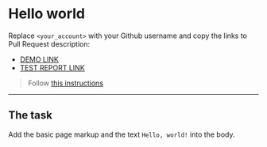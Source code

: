 # Hello world

Replace `<your_account>` with your Github username and copy the links to Pull Request description:

- [DEMO LINK](https://U-Ra-All.github.io/layout_hello-world/)
- [TEST REPORT LINK](https://U-Ra-All.github.io/layout_hello-world/report/html_report/)

> Follow [this instructions](https://mate-academy.github.io/layout_task-guideline/#how-to-solve-the-layout-tasks-on-github)

---

## The task

Add the basic page markup and the text `Hello, world!` into the body.
